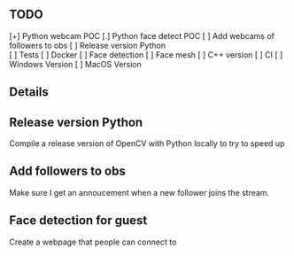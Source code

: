 TODO
----

[+] Python webcam POC
[.] Python face detect POC
[ ] Add webcams of followers to obs
[ ] Release version Python 	
[ ] Tests
[ ] Docker
[ ] Face detection
[ ] Face mesh
[ ] C++ version
[ ] CI
[ ] Windows Version
[ ] MacOS Version






Details
-------



Release version Python
----------------------

Compile a release version of OpenCV with Python locally
to try to speed up




Add followers to obs
--------------------

Make sure I get an annoucement when a new follower
joins the stream.


Face detection for guest
-------------------------

Create a webpage that people can connect to 



